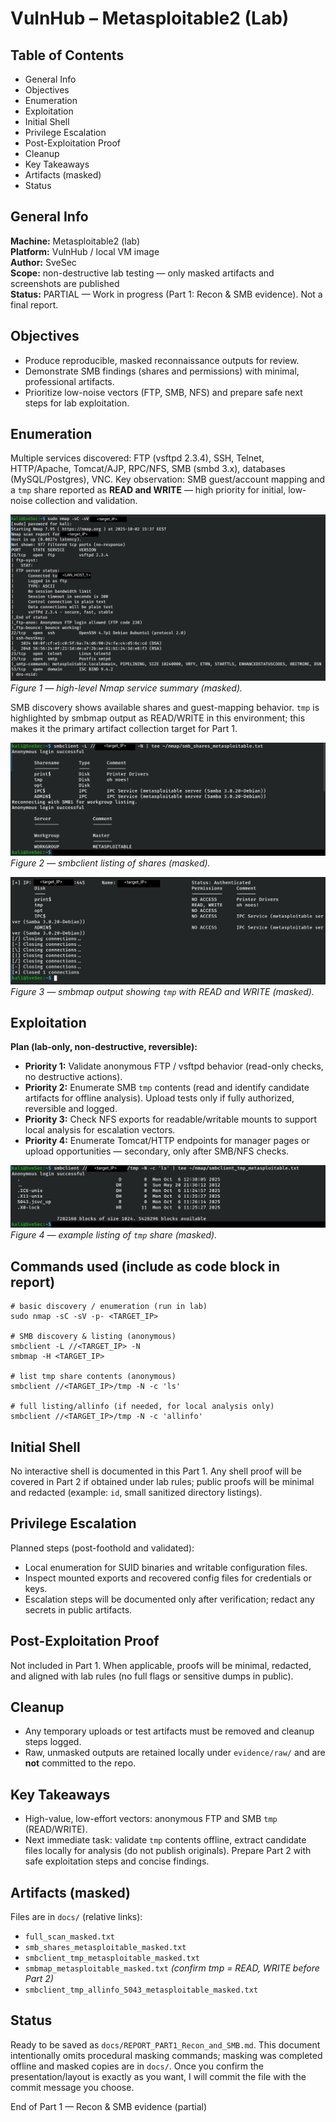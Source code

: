 # VulnHub – Metasploitable2 (Lab)

## Table of Contents
- General Info  
- Objectives  
- Enumeration  
- Exploitation  
- Initial Shell  
- Privilege Escalation  
- Post-Exploitation Proof  
- Cleanup  
- Key Takeaways  
- Artifacts (masked)  
- Status

## General Info
**Machine:** Metasploitable2 (lab)  
**Platform:** VulnHub / local VM image  
**Author:** SveSec  
**Scope:** non-destructive lab testing — only masked artifacts and screenshots are published  
**Status:** PARTIAL — Work in progress (Part 1: Recon & SMB evidence). Not a final report.

## Objectives
- Produce reproducible, masked reconnaissance outputs for review.  
- Demonstrate SMB findings (shares and permissions) with minimal, professional artifacts.  
- Prioritize low-noise vectors (FTP, SMB, NFS) and prepare safe next steps for lab exploitation.

## Enumeration
Multiple services discovered: FTP (vsftpd 2.3.4), SSH, Telnet, HTTP/Apache, Tomcat/AJP, RPC/NFS, SMB (smbd 3.x), databases (MySQL/Postgres), VNC. Key observation: SMB guest/account mapping and a `tmp` share reported as **READ and WRITE** — high priority for initial, low-noise collection and validation.

![Figure 1 — Nmap summary](https://raw.githubusercontent.com/svesec/vulnhub-metasploitable2/main/assets/screenshots/01_nmap_summary.png)  
*Figure 1 — high-level Nmap service summary (masked).*

SMB discovery shows available shares and guest-mapping behavior. `tmp` is highlighted by smbmap output as READ/WRITE in this environment; this makes it the primary artifact collection target for Part 1.

![Figure 2 — smbclient shares listing (masked)](https://raw.githubusercontent.com/svesec/vulnhub-metasploitable2/main/assets/screenshots/03_smb_shares_terminal.png)  
*Figure 2 — smbclient listing of shares (masked).*

![Figure 3 — smbmap tmp permissions (masked)](https://raw.githubusercontent.com/svesec/vulnhub-metasploitable2/main/assets/screenshots/04_smbmap_tmp.png)  
*Figure 3 — smbmap output showing `tmp` with READ and WRITE (masked).*

## Exploitation
**Plan (lab-only, non-destructive, reversible):**  
- **Priority 1:** Validate anonymous FTP / vsftpd behavior (read-only checks, no destructive actions).  
- **Priority 2:** Enumerate SMB `tmp` contents (read and identify candidate artifacts for offline analysis). Upload tests only if fully authorized, reversible and logged.  
- **Priority 3:** Check NFS exports for readable/writable mounts to support local analysis for escalation vectors.  
- **Priority 4:** Enumerate Tomcat/HTTP endpoints for manager pages or upload opportunities — secondary, only after SMB/NFS checks.

![Figure 4 — tmp share listing (masked)](https://raw.githubusercontent.com/svesec/vulnhub-metasploitable2/main/assets/screenshots/05_smb_tmp_ls.png)  
*Figure 4 — example listing of `tmp` share (masked).*

## Commands used (include as code block in report)
    # basic discovery / enumeration (run in lab)
    sudo nmap -sC -sV -p- <TARGET_IP>

    # SMB discovery & listing (anonymous)
    smbclient -L //<TARGET_IP> -N
    smbmap -H <TARGET_IP>

    # list tmp share contents (anonymous)
    smbclient //<TARGET_IP>/tmp -N -c 'ls'

    # full listing/allinfo (if needed, for local analysis only)
    smbclient //<TARGET_IP>/tmp -N -c 'allinfo'

## Initial Shell
No interactive shell is documented in this Part 1. Any shell proof will be covered in Part 2 if obtained under lab rules; public proofs will be minimal and redacted (example: `id`, small sanitized directory listings).

## Privilege Escalation
Planned steps (post-foothold and validated):  
- Local enumeration for SUID binaries and writable configuration files.  
- Inspect mounted exports and recovered config files for credentials or keys.  
- Escalation steps will be documented only after verification; redact any secrets in public artifacts.

## Post-Exploitation Proof
Not included in Part 1. When applicable, proofs will be minimal, redacted, and aligned with lab rules (no full flags or sensitive dumps in public).

## Cleanup
- Any temporary uploads or test artifacts must be removed and cleanup steps logged.  
- Raw, unmasked outputs are retained locally under `evidence/raw/` and are **not** committed to the repo.

## Key Takeaways
- High-value, low-effort vectors: anonymous FTP and SMB `tmp` (READ/WRITE).  
- Next immediate task: validate `tmp` contents offline, extract candidate files locally for analysis (do not publish originals). Prepare Part 2 with safe exploitation steps and concise findings.

## Artifacts (masked)
Files are in `docs/` (relative links):
- `full_scan_masked.txt`  
- `smb_shares_metasploitable_masked.txt`  
- `smbclient_tmp_metasploitable_masked.txt`  
- `smbmap_metasploitable_masked.txt`  *(confirm tmp = READ, WRITE before Part 2)*  
- `smbclient_tmp_allinfo_5043_metasploitable_masked.txt`

## Status
Ready to be saved as `docs/REPORT_PART1_Recon_and_SMB.md`. This document intentionally omits procedural masking commands; masking was completed offline and masked copies are in `docs/`. Once you confirm the presentation/layout is exactly as you want, I will commit the file with the commit message you choose.

End of Part 1 — Recon & SMB evidence (partial)
